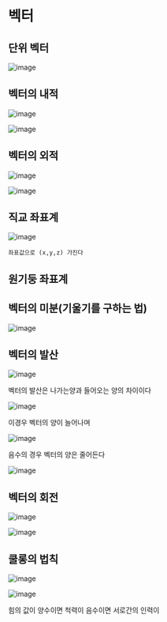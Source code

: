 # 벡터

## 단위 벡터
![image](https://user-images.githubusercontent.com/100903674/192938841-ee01791a-3c70-4293-9422-8ea9e7d8b529.png)

## 벡터의 내적

![image](https://user-images.githubusercontent.com/100903674/192939921-187ff9f5-1ecc-4047-9801-462ad2854f0c.png)


![image](https://user-images.githubusercontent.com/100903674/192939981-9ba31cd1-c380-4c49-a6d6-09f671f16dcd.png)

## 벡터의 외적

![image](https://user-images.githubusercontent.com/100903674/192962033-6995d432-b5f8-4506-82d3-323414bd226f.png)

![image](https://user-images.githubusercontent.com/100903674/192962152-06901985-9717-46db-a440-db75de42c80b.png)

## 직교 좌표계

![image](https://user-images.githubusercontent.com/100903674/192962367-8be22a50-758f-461b-b927-4ceb12c4f414.png)

```
좌표값으로 (x,y,z) 가진다
```
## 원기둥 좌표계

## 벡터의 미분(기울기를 구하는 법)

![image](https://user-images.githubusercontent.com/100903674/192965863-e1460044-4b90-48cb-b5fb-39f2ca3444b0.png)

## 벡터의 발산

![image](https://user-images.githubusercontent.com/100903674/192966801-6f1cf596-2d23-4b5c-b073-4749c197d946.png)

벡터의 발산은 나가는양과 들어오는 양의 차이이다

![image](https://user-images.githubusercontent.com/100903674/192967088-7c772281-0a93-4674-b457-5eb84deec6ae.png)

이경우 벡터의 양이 늘어나며

![image](https://user-images.githubusercontent.com/100903674/192967233-72d0934f-3112-40d3-992a-4b86738d3224.png)

음수의 경우 벡터의 양은 줄어든다

![image](https://user-images.githubusercontent.com/100903674/192969164-7dc69c68-5c64-4c23-a693-d4b9fde8ac67.png)

## 벡터의 회전

![image](https://user-images.githubusercontent.com/100903674/192969533-34814406-bbce-4587-9f55-2d0e38851fc9.png)

![image](https://user-images.githubusercontent.com/100903674/192970675-1f3e1573-78c9-46f7-a40f-848655a7a9cc.png)

## 쿨롱의 법칙

![image](https://user-images.githubusercontent.com/100903674/192994894-c30695ca-9470-4793-ada2-85b4bd11a29d.png)

![image](https://user-images.githubusercontent.com/100903674/192994961-e505238f-0015-49aa-83c4-d1244a46ec22.png)

힘의 값이 양수이면 척력이 음수이면 서로간의 인력이 


